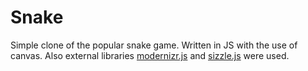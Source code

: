 Snake
=====

Simple clone of the popular snake game. Written in JS with the use of canvas. Also external libraries [modernizr.js](http://modernizr.com/)
and [sizzle.js](http://sizzlejs.com/) were used.